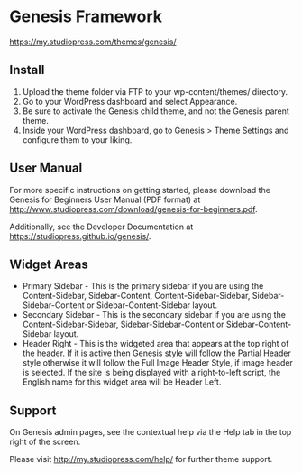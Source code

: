 # Genesis Framework

https://my.studiopress.com/themes/genesis/

## Install

1. Upload the theme folder via FTP to your wp-content/themes/ directory.
2. Go to your WordPress dashboard and select Appearance.
3. Be sure to activate the Genesis child theme, and not the Genesis parent theme.
4. Inside your WordPress dashboard, go to Genesis > Theme Settings and configure them to your liking.

## User Manual

For more specific instructions on getting started, please download the Genesis for Beginners User Manual (PDF format) at http://www.studiopress.com/download/genesis-for-beginners.pdf.

Additionally, see the Developer Documentation at https://studiopress.github.io/genesis/.

## Widget Areas

* Primary Sidebar - This is the primary sidebar if you are using the Content-Sidebar, Sidebar-Content, Content-Sidebar-Sidebar, Sidebar-Sidebar-Content or Sidebar-Content-Sidebar layout.
* Secondary Sidebar - This is the secondary sidebar if you are using the Content-Sidebar-Sidebar, Sidebar-Sidebar-Content or Sidebar-Content-Sidebar layout.
* Header Right - This is the widgeted area that appears at the top right of the header. If it is active then Genesis style will follow the Partial Header style otherwise it will follow the Full Image Header Style, if image header is selected. If the site is being displayed with a right-to-left script, the English name for this widget area will be Header Left.

## Support

On Genesis admin pages, see the contextual help via the Help tab in the top right of the screen.

Please visit http://my.studiopress.com/help/ for further theme support.

